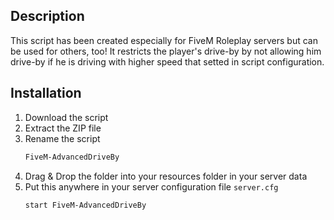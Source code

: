 ## Description

This script has been created especially for FiveM Roleplay servers but can be used for others, too! It restricts the player's drive-by by not allowing him drive-by if he is driving with higher speed that setted in script configuration.

## Installation

1. Download the script
2. Extract the ZIP file
3. Rename the script
   ```sh
   FiveM-AdvancedDriveBy
   ```
4. Drag & Drop the folder into your resources folder in your server data
4. Put this anywhere in your server configuration file `server.cfg`
   ```sh
   start FiveM-AdvancedDriveBy
   ```

